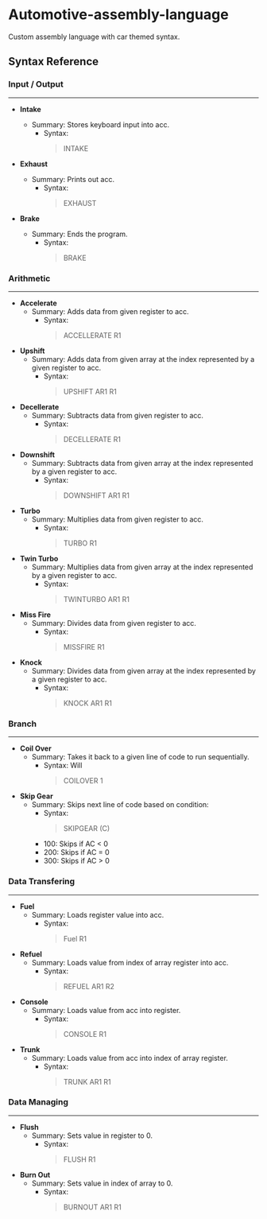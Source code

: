 # Automotive-assembly-language
Custom assembly language with car themed syntax.

## Syntax Reference 
### Input / Output
______________________________________________________________________________________________________________________________
* **Intake**
  - Summary: Stores keyboard input into acc.
    - Syntax: 
      > INTAKE
* **Exhaust**
  - Summary: Prints out acc. 
    - Syntax: 
      > EXHAUST

* **Brake**
  - Summary: Ends the program.
    - Syntax: 
      > BRAKE
### Arithmetic
_____________________________________________________________________________________________________________________________
* **Accelerate**
  - Summary: Adds data from given register to acc.
    - Syntax:
      > ACCELLERATE R1
* **Upshift**
  - Summary: Adds data from given array at the index represented by a given register to acc.
    - Syntax:
      > UPSHIFT AR1 R1
* **Decellerate**
  - Summary: Subtracts data from given register to acc.
    - Syntax:
      > DECELLERATE R1
* **Downshift**
  - Summary: Subtracts data from given array at the index represented by a given register to acc.
    - Syntax:
      > DOWNSHIFT AR1 R1
* **Turbo**
  - Summary: Multiplies data from given register to acc.
    - Syntax: 
      > TURBO R1
* **Twin Turbo**
  - Summary: Multiplies data from given array at the index represented by a given register to acc.
    - Syntax: 
      > TWINTURBO AR1 R1
* **Miss Fire**
  - Summary: Divides data from given register to acc.
    - Syntax:
      > MISSFIRE R1
* **Knock**
  - Summary: Divides data from given array at the index represented by a given register to acc.
    - Syntax:
      > KNOCK AR1 R1
### Branch
_____________________________________________________________________________________________________________________________ 
* **Coil Over**
  - Summary: Takes it back to a given line of code to run sequentially.
    - Syntax: Will 
      > COILOVER 1    
* **Skip Gear** 
  - Summary: Skips next line of code based on condition: 
    - Syntax: 
      > SKIPGEAR (C)
    - 100: Skips if AC < 0
    - 200: Skips if AC = 0
    - 300: Skips if AC > 0
       
### Data Transfering
_____________________________________________________________________________________________________________________________
* **Fuel**
  - Summary: Loads register value into acc.
    - Syntax:
      > Fuel R1
* **Refuel**
  - Summary: Loads value from index of array register into acc.
    - Syntax:
      > REFUEL AR1 R2
* **Console**
  - Summary: Loads value from acc into register.
    - Syntax:
      > CONSOLE R1
* **Trunk**
  - Summary: Loads value from acc into index of array register.
    - Syntax:
      > TRUNK AR1 R1
### Data Managing
_____________________________________________________________________________________________________________________________
* **Flush**
  - Summary: Sets value in register to 0.
    - Syntax:
      > FLUSH R1
* **Burn Out**
  - Summary: Sets value in index of array to 0.
    - Syntax: 
      > BURNOUT AR1 R1
  
  
